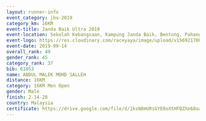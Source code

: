 ```yaml
---
layout: runner-info 
event_category: jbu-2019 
category_km: 16KM 
event-title: Janda Baik Ultra 2019  
event-location: Sekolah Kebangsaan, Kampung Janda Baik, Bentong, Pahang, Malaysia 
event-logo: https://res.cloudinary.com/raceyaya/image/upload/v1569217009/logo/janda-baik_vch1pc.jpg 
event-date: 2019-09-14 
overall_rank: 49
gender_rank: 45
category_rank: 37
bib: 61053
name: ABDUL MALEK MOHD SALLEH
distance: 16KM
category: 16KM Men Open
gender: Male
finish: 2-14-28
country: Malaysia
certificate: https://drive.google.com/file/d/1ksN8mURsGYE0oXtHFQZXe68oaDONeKiW/view?usp=sharing
---
```

